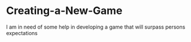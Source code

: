 # Creating-a-New-Game
I am in need of some help in developing a game that will surpass persons expectations
